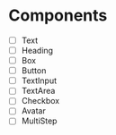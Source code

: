 # Components

- [ ] Text
- [ ] Heading
- [ ] Box
- [ ] Button
- [ ] TextInput
- [ ] TextArea 
- [ ] Checkbox
- [ ] Avatar
- [ ] MultiStep
